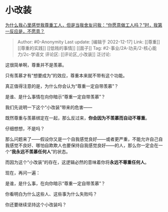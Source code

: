 # 小改装
[为什么我心里感觉我尊重工人，但是当我舍友问我：“你愿意做工人吗？”时，我第一反应是，不愿意？](https://www.zhihu.com/question/502068800/answer/2805164501)

> Author: #0-Anonymity
> Last update: [编辑于 2022-12-17]
> Link: [[尊重]] [[尊重的实践]] [[低贱的事情]] [[面子]]
> Tag: #2-事业/2A-功夫/2-核心能力/2c-学语文 
> 评论区: [[评论区_小改装]]
> 泛讨论:

这很简单啊，尊重并不是羡慕。

只有羡慕才有“想要成为”的效应，尊重本来就不带有这个功能。

真正值得注意的是，为什么你会认为“尊重一定自带羡慕”？

是谁、是什么事情在向你暗示“尊重一定自带羡慕”？

我们先说明一下这个“小改装”带来的危害——

既然尊重与羡慕绑定在一起，那么反过来，**你会因为不羡慕而自动不尊重**。

仔细想想，不是吗？

那么问题来了——假设你又是一个自我感觉良好——或者更严重，不能允许自己自我感觉不良好、哪怕自欺欺人也要保持自我感觉良好——的人，那么你一定会在一个“**我永远不羡慕任何人**”的状态。

而因为这个“小改装”的存在，这逻辑必然的意味着你将**永远不尊重任何人**。

现在，再问一遍：

是谁，是什么事，在向你暗示“尊重一定自带羡慕”？

你看明白为什么这些人、这些事为什么失败吗？

你还要继续坚持这个小改装吗？
